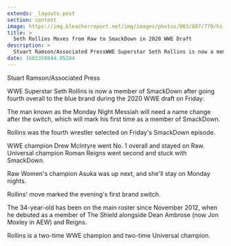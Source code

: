 ```yaml
--- 
extends: _layouts.post 
section: content 
image: https://img.bleacherreport.net/img/images/photos/003/887/779/hi-res-53ed6ba34aa6909b3094d95635e2ada7_crop_exact.jpg?w=1200&h=1200&q=75 
title: > 
  Seth Rollins Moves from Raw to SmackDown in 2020 WWE Draft 
description: > 
  Stuart Ramson/Associated PressWWE Superstar Seth Rollins is now a member of SmackDown after going fourth overall to the blue brand during the 2020 WWE draft on Friday:The man known as the Monday Night Messiah will need a name change after the switch, which will mark his first time as a member of SmackDown.Rollins was the fourth wrestler selected on Friday's SmackDown episode.WWE champion Drew McIntyre went No.Universal champion Roman Reigns went second and stuck with SmackDown.Rollins is a two-time WWE champion and two-time Universal champion. 
date: 1602358844.05284 
--- 
```

Stuart Ramson/Associated Press

WWE Superstar Seth Rollins is now a member of SmackDown after going fourth overall to the blue brand during the 2020 WWE draft on Friday:

The man known as the Monday Night Messiah will need a name change after the switch, which will mark his first time as a member of SmackDown.

Rollins was the fourth wrestler selected on Friday's SmackDown episode.

WWE champion Drew McIntyre went No. 1 overall and stayed on Raw. Universal champion Roman Reigns went second and stuck with SmackDown.

Raw Women's champion Asuka was up next, and she'll stay on Monday nights.

Rollins' move marked the evening's first brand switch.

The 34-year-old has been on the main roster since November 2012, when he debuted as a member of The Shield alongside Dean Ambrose (now Jon Moxley in AEW) and Reigns.

Rollins is a two-time WWE champion and two-time Universal champion.